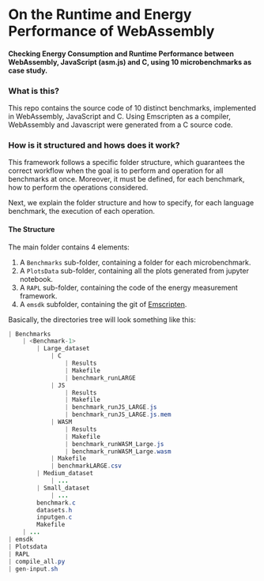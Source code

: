 # On the Runtime and Energy Performance of WebAssembly
#### Checking Energy Consumption and Runtime Performance between WebAssembly, JavaScript (asm.js) and C, using 10 microbenchmarks as case study.

### What is this?

This repo contains the source code of 10 distinct benchmarks, implemented in WebAssembly, JavaScript and C. Using Emscripten as a compiler, WebAssembly and Javascript were generated from a C source code.

### How is it structured and hows does it work?

This framework follows a specific folder structure, which guarantees the correct workflow when the goal is to perform and operation for all benchmarks at once.
Moreover, it must be defined, for each benchmark, how to perform the operations considered.

Next, we explain the folder structure and how to specify, for each language benchmark, the execution of each operation.

#### The Structure
The main folder contains 4 elements: 
1. A `Benchmarks` sub-folder, containing a folder for each microbenchmark.
2. A `PlotsData` sub-folder, containing all the plots generated from jupyter notebook.
3. A `RAPL` sub-folder, containing the code of the energy measurement framework.
4. A `emsdk` subfolder, containing the git of [Emscripten](https://github.com/emscripten-core/emsdk).

Basically, the directories tree will look something like this:

```Java
| Benchmarks
    | <Benchmark-1>
	    | Large_dataset
	    	| C
            	| Results
            	| Makefile
            	| benchmark_runLARGE
	    	| JS
            	| Results
            	| Makefile
            	| benchmark_runJS_LARGE.js
            	| benchmark_runJS_LARGE.js.mem
	    	| WASM
            	| Results
            	| Makefile
            	| benchmark_runWASM_Large.js
            	| benchmark_runWASM_Large.wasm
	    	| Makefile
	    	| benchmarkLARGE.csv
		| Medium_dataset
	    	| ...
    	| Small_dataset
	    	| ...
		benchmark.c
		datasets.h
		inputgen.c
		Makefile
	| ...
| emsdk
| Plotsdata
| RAPL
| compile_all.py
| gen-input.sh

```